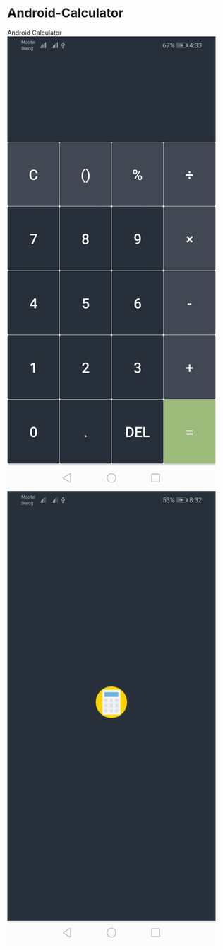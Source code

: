 # Android-Calculator
Android Calculator 
![myimage-alt-tag](./imges/a.jpg)  ![myimage-alt-tag](./imges/b.jpg)

